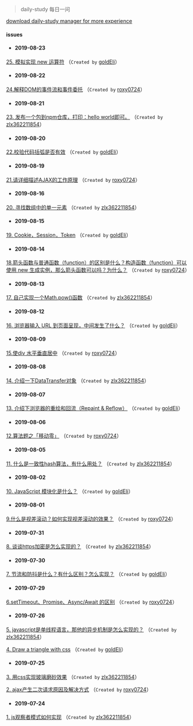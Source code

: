 
 > daily-study 每日一问

 [download daily-study manager for more experience](https://github.com/zlx362211854/issues-manager)
#### issues
* #### 2019-08-23
 [25. 模拟实现 new 运算符](https://github.com/zlx362211854/daily-study/issues/56) （`Created by` [goldEli](https://github.com/goldEli)）

* #### 2019-08-22
 [24.解释DOM的事件流和事件委托](https://github.com/zlx362211854/daily-study/issues/55) （`Created by` [roxy0724](https://github.com/roxy0724)）

* #### 2019-08-21
 [23. 发布一个包到npm仓库，打印：hello world即可。](https://github.com/zlx362211854/daily-study/issues/54) （`Created by` [zlx362211854](https://github.com/zlx362211854)）

* #### 2019-08-20
 [22.校验代码括弧是否有效](https://github.com/zlx362211854/daily-study/issues/53) （`Created by` [goldEli](https://github.com/goldEli)）

* #### 2019-08-19
 [21.请详细描述AJAX的工作原理](https://github.com/zlx362211854/daily-study/issues/51) （`Created by` [roxy0724](https://github.com/roxy0724)）

* #### 2019-08-16
 [20. 寻找数组中的单一元素](https://github.com/zlx362211854/daily-study/issues/50) （`Created by` [zlx362211854](https://github.com/zlx362211854)）

* #### 2019-08-15
 [19. Cookie，Session，Token](https://github.com/zlx362211854/daily-study/issues/39) （`Created by` [goldEli](https://github.com/goldEli)）

* #### 2019-08-14
 [18.箭头函数与普通函数（function）的区别是什么？构造函数（function）可以使用 new 生成实例，那么箭头函数可以吗？为什么？](https://github.com/zlx362211854/daily-study/issues/38) （`Created by` [roxy0724](https://github.com/roxy0724)）

* #### 2019-08-13
 [17. 自己实现一个Math.pow()函数](https://github.com/zlx362211854/daily-study/issues/37) （`Created by` [zlx362211854](https://github.com/zlx362211854)）

* #### 2019-08-12
 [16. 浏览器输入 URL 到页面呈现，中间发生了什么？](https://github.com/zlx362211854/daily-study/issues/36) （`Created by` [goldEli](https://github.com/goldEli)）

* #### 2019-08-09
 [15.使div 水平垂直居中](https://github.com/zlx362211854/daily-study/issues/35) （`Created by` [roxy0724](https://github.com/roxy0724)）

* #### 2019-08-08
 [14. 介绍一下DataTransfer对象](https://github.com/zlx362211854/daily-study/issues/33) （`Created by` [zlx362211854](https://github.com/zlx362211854)）

* #### 2019-08-07
 [13. 介绍下浏览器的重绘和回流（Repaint & Reflow）](https://github.com/zlx362211854/daily-study/issues/32) （`Created by` [goldEli](https://github.com/goldEli)）

* #### 2019-08-06
 [12.算法题之「移动零」](https://github.com/zlx362211854/daily-study/issues/31) （`Created by` [roxy0724](https://github.com/roxy0724)）

* #### 2019-08-05
 [11. 什么是一致性hash算法，有什么用处？](https://github.com/zlx362211854/daily-study/issues/30) （`Created by` [zlx362211854](https://github.com/zlx362211854)）

* #### 2019-08-02
 [10. JavaScript 模块化是什么？](https://github.com/zlx362211854/daily-study/issues/28) （`Created by` [goldEli](https://github.com/goldEli)）

* #### 2019-08-01
 [9.什么是视差滚动？如何实现视差滚动的效果？](https://github.com/zlx362211854/daily-study/issues/27) （`Created by` [roxy0724](https://github.com/roxy0724)）

* #### 2019-07-31
 [8. 谈谈https加密是怎么实现的？](https://github.com/zlx362211854/daily-study/issues/25) （`Created by` [zlx362211854](https://github.com/zlx362211854)）

* #### 2019-07-30
 [7. 节流和防抖是什么？有什么区别？怎么实现？](https://github.com/zlx362211854/daily-study/issues/24) （`Created by` [goldEli](https://github.com/goldEli)）

* #### 2019-07-29
 [6.setTimeout、Promise、Async/Await 的区别](https://github.com/zlx362211854/daily-study/issues/23) （`Created by` [roxy0724](https://github.com/roxy0724)）

* #### 2019-07-26
 [5. javascript是单线程语言，那他的异步机制是怎么实现的？](https://github.com/zlx362211854/daily-study/issues/22) （`Created by` [zlx362211854](https://github.com/zlx362211854)）

 [4. Draw a triangle with css](https://github.com/zlx362211854/daily-study/issues/18) （`Created by` [goldEli](https://github.com/goldEli)）

* #### 2019-07-25
 [3. 用css实现玻璃磨砂效果](https://github.com/zlx362211854/daily-study/issues/4) （`Created by` [zlx362211854](https://github.com/zlx362211854)）

 [2. ajax产生二次请求原因及解决方式](https://github.com/zlx362211854/daily-study/issues/3) （`Created by` [roxy0724](https://github.com/roxy0724)）

* #### 2019-07-24
 [1. js观察者模式如何实现](https://github.com/zlx362211854/daily-study/issues/1) （`Created by` [zlx362211854](https://github.com/zlx362211854)）
